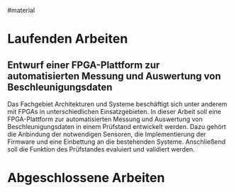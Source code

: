 #material

# Laufenden Arbeiten
## Entwurf einer FPGA-Plattform zur automatisierten Messung und Auswertung von Beschleunigungsdaten

Das Fachgebiet Architekturen und Systeme beschäftigt sich unter anderem  mit FPGAs in unterschiedlichen Einsatzgebieten. In dieser Arbeit soll  eine FPGA-Plattform zur automatisierten Messung und Auswertung von  Beschleunigungsdaten in einem Prüfstand entwickelt werden. Dazu gehört  die Anbindung der notwendigen Sensoren, die Implementierung der Firmware  und eine Einbettung an die bestehenden Systeme. Anschließend soll die  Funktion des Prüfstandes evaluiert und validiert werden.

# Abgeschlossene Arbeiten